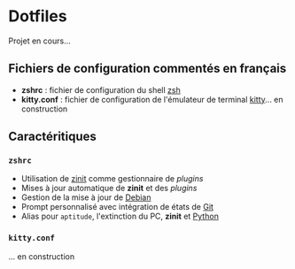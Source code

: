 # Dotfiles

Projet en cours...

## Fichiers de configuration commentés en français

- **zshrc** : fichier de configuration du shell [zsh](https://zsh.sourceforge.io/)
- **kitty.conf** : fichier de configuration de l'émulateur de terminal [kitty](https://sw.kovidgoyal.net/kitty/)... en construction

## Caractéritiques

### `zshrc` 
- Utilisation de [zinit](https://github.com/zdharma-continuum/zinit) comme gestionnaire de *plugins*
- Mises à jour automatique de **zinit** et des *plugins*
- Gestion de la mise à jour de [Debian](https://www.debian.org/)
- Prompt personnalisé avec intégration de états de [Git](https://git-scm.com/)
- Alias pour `aptitude`, l'extinction du PC, **zinit** et [Python](https://www.python.org/)

### `kitty.conf` 
... en construction


